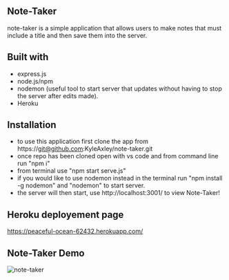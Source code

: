 ## Note-Taker
note-taker is a simple application that allows users to make notes that must include a title and then save them into the server. 

## Built with 
* express.js
* node.js/npm
* nodemon (useful tool to start server that updates without having to stop the server after edits made).
* Heroku

## Installation
* to use this application first clone the app from https://git@github.com:KyleAxley/note-taker.git
* once repo has been cloned open with vs code and from command line run "npm i"
* from terminal use "npm start serve.js"
* if you would like to use nodemon instead in the terminal run "npm install -g nodemon" and "nodemon" to start server.
* the server will then start, use http://localhost:3001/ to view Note-Taker!
  

## Heroku deployement page
https://peaceful-ocean-62432.herokuapp.com/

## Note-Taker Demo
![note-taker](https://user-images.githubusercontent.com/103543572/182770166-007f0f49-88b9-4120-99ed-4b0f20c29914.png)